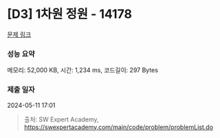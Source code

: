 # [D3] 1차원 정원 - 14178 

[문제 링크](https://swexpertacademy.com/main/code/problem/problemDetail.do?contestProbId=AX_N3oSqcyUDFARi) 

### 성능 요약

메모리: 52,000 KB, 시간: 1,234 ms, 코드길이: 297 Bytes

### 제출 일자

2024-05-11 17:01



> 출처: SW Expert Academy, https://swexpertacademy.com/main/code/problem/problemList.do